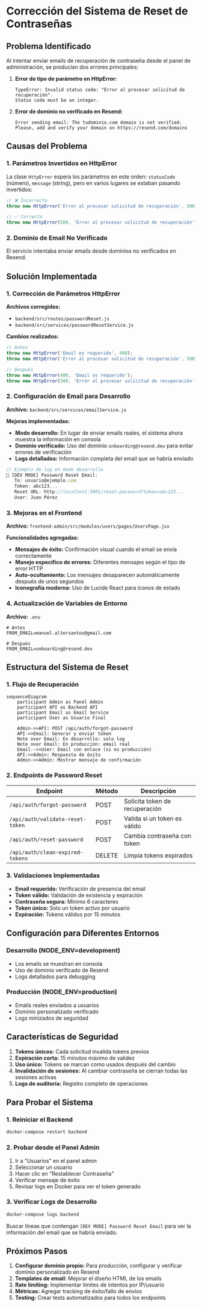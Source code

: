 # Corrección del Sistema de Reset de Contraseñas

## Problema Identificado

Al intentar enviar emails de recuperación de contraseña desde el panel de administración, se producían dos errores principales:

1. **Error de tipo de parámetro en HttpError:**
   ```
   TypeError: Invalid status code: "Error al procesar solicitud de recuperación". 
   Status code must be an integer.
   ```

2. **Error de dominio no verificado en Resend:**
   ```
   Error sending email: The tudominio.com domain is not verified. 
   Please, add and verify your domain on https://resend.com/domains
   ```

## Causas del Problema

### 1. Parámetros Invertidos en HttpError

La clase `HttpError` espera los parámetros en este orden: `statusCode` (número), `message` (string), pero en varios lugares se estaban pasando invertidos:

```javascript
// ❌ Incorrecto
throw new HttpError('Error al procesar solicitud de recuperación', 500);

// ✅ Correcto
throw new HttpError(500, 'Error al procesar solicitud de recuperación');
```

### 2. Dominio de Email No Verificado

El servicio intentaba enviar emails desde dominios no verificados en Resend.

## Solución Implementada

### 1. Corrección de Parámetros HttpError

**Archivos corregidos:**
- `backend/src/routes/passwordReset.js`
- `backend/src/services/passwordResetService.js`

**Cambios realizados:**
```javascript
// Antes
throw new HttpError('Email es requerido', 400);
throw new HttpError('Error al procesar solicitud de recuperación', 500);

// Después
throw new HttpError(400, 'Email es requerido');
throw new HttpError(500, 'Error al procesar solicitud de recuperación');
```

### 2. Configuración de Email para Desarrollo

**Archivo:** `backend/src/services/emailService.js`

**Mejoras implementadas:**

- **Modo desarrollo:** En lugar de enviar emails reales, el sistema ahora muestra la información en consola
- **Dominio verificado:** Uso del dominio `onboarding@resend.dev` para evitar errores de verificación
- **Logs detallados:** Información completa del email que se habría enviado

```javascript
// Ejemplo de log en modo desarrollo
📧 [DEV MODE] Password Reset Email:
   To: usuario@ejemplo.com
   Token: abc123...
   Reset URL: http://localhost:3001/reset-password?token=abc123...
   User: Juan Pérez
```

### 3. Mejoras en el Frontend

**Archivo:** `frontend-admin/src/modules/users/pages/UsersPage.jsx`

**Funcionalidades agregadas:**

- **Mensajes de éxito:** Confirmación visual cuando el email se envía correctamente
- **Manejo específico de errores:** Diferentes mensajes según el tipo de error HTTP
- **Auto-ocultamiento:** Los mensajes desaparecen automáticamente después de unos segundos
- **Iconografía moderna:** Uso de Lucide React para íconos de estado

### 4. Actualización de Variables de Entorno

**Archivo:** `.env`

```properties
# Antes
FROM_EMAIL=manuel.altersantos@gmail.com

# Después
FROM_EMAIL=onboarding@resend.dev
```

## Estructura del Sistema de Reset

### 1. Flujo de Recuperación

```mermaid
sequenceDiagram
    participant Admin as Panel Admin
    participant API as Backend API
    participant Email as Email Service
    participant User as Usuario Final

    Admin->>API: POST /api/auth/forgot-password
    API->>Email: Generar y enviar token
    Note over Email: En desarrollo: solo log
    Note over Email: En producción: email real
    Email-->>User: Email con enlace (si es producción)
    API->>Admin: Respuesta de éxito
    Admin->>Admin: Mostrar mensaje de confirmación
```

### 2. Endpoints de Password Reset

| Endpoint | Método | Descripción |
|----------|--------|-------------|
| `/api/auth/forgot-password` | POST | Solicita token de recuperación |
| `/api/auth/validate-reset-token` | POST | Valida si un token es válido |
| `/api/auth/reset-password` | POST | Cambia contraseña con token |
| `/api/auth/clean-expired-tokens` | DELETE | Limpia tokens expirados |

### 3. Validaciones Implementadas

- **Email requerido:** Verificación de presencia del email
- **Token válido:** Validación de existencia y expiración
- **Contraseña segura:** Mínimo 6 caracteres
- **Token único:** Solo un token activo por usuario
- **Expiración:** Tokens válidos por 15 minutos

## Configuración para Diferentes Entornos

### Desarrollo (NODE_ENV=development)
- Los emails se muestran en consola
- Uso de dominio verificado de Resend
- Logs detallados para debugging

### Producción (NODE_ENV=production)
- Emails reales enviados a usuarios
- Dominio personalizado verificado
- Logs minizados de seguridad

## Características de Seguridad

1. **Tokens únicos:** Cada solicitud invalida tokens previos
2. **Expiración corta:** 15 minutos máximo de validez
3. **Uso único:** Tokens se marcan como usados después del cambio
4. **Invalidación de sesiones:** Al cambiar contraseña se cierran todas las sesiones activas
5. **Logs de auditoría:** Registro completo de operaciones

## Para Probar el Sistema

### 1. Reiniciar el Backend
```bash
docker-compose restart backend
```

### 2. Probar desde el Panel Admin
1. Ir a "Usuarios" en el panel admin
2. Seleccionar un usuario
3. Hacer clic en "Restablecer Contraseña"
4. Verificar mensaje de éxito
5. Revisar logs en Docker para ver el token generado

### 3. Verificar Logs de Desarrollo
```bash
docker-compose logs backend
```

Buscar líneas que contengan `[DEV MODE] Password Reset Email` para ver la información del email que se habría enviado.

## Próximos Pasos

1. **Configurar dominio propio:** Para producción, configurar y verificar dominio personalizado en Resend
2. **Templates de email:** Mejorar el diseño HTML de los emails
3. **Rate limiting:** Implementar límites de intentos por IP/usuario
4. **Métricas:** Agregar tracking de éxito/fallo de envíos
5. **Testing:** Crear tests automatizados para todos los endpoints